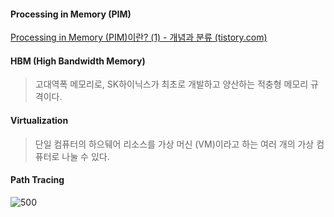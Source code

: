 #### Processing in Memory (PIM)
[Processing in Memory (PIM)이란? (1) - 개념과 분류 (tistory.com)](https://lifeisenjoyable.tistory.com/12)

#### HBM (High Bandwidth Memory)
> 고대역폭 메모리로, SK하이닉스가 최초로 개발하고 양산하는 적충형 메모리 규격이다.

#### Virtualization
> 단일 컴퓨터의 하으뒈어 리소스를 가상 머신 (VM)이라고 하는 여러 개의 가상 컴퓨터로 나눌 수 있다.

#### Path Tracing
![500](https://blogs.nvidia.com/wp-content/uploads/2022/03/path-tracing-ray-tracing-rasterization.png)
